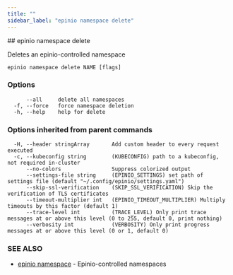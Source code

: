 ```yaml
---
title: ""
sidebar_label: "epinio namespace delete"
---
```


<head>
  <link rel="canonical" href="https://docs.epinio.io/references/commands/cli/namespace/epinio_namespace_delete"/>
</head>
## epinio namespace delete

Deletes an epinio-controlled namespace

```
epinio namespace delete NAME [flags]
```

### Options

```
      --all     delete all namespaces
  -f, --force   force namespace deletion
  -h, --help    help for delete
```

### Options inherited from parent commands

```
  -H, --header stringArray       Add custom header to every request executed
  -c, --kubeconfig string        (KUBECONFIG) path to a kubeconfig, not required in-cluster
      --no-colors                Suppress colorized output
      --settings-file string     (EPINIO_SETTINGS) set path of settings file (default "~/.config/epinio/settings.yaml")
      --skip-ssl-verification    (SKIP_SSL_VERIFICATION) Skip the verification of TLS certificates
      --timeout-multiplier int   (EPINIO_TIMEOUT_MULTIPLIER) Multiply timeouts by this factor (default 1)
      --trace-level int          (TRACE_LEVEL) Only print trace messages at or above this level (0 to 255, default 0, print nothing)
      --verbosity int            (VERBOSITY) Only print progress messages at or above this level (0 or 1, default 0)
```

### SEE ALSO

* [epinio namespace](./epinio_namespace.md)	 - Epinio-controlled namespaces


